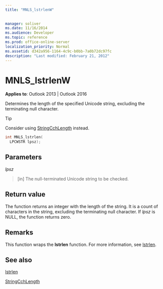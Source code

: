 ```yaml
---
title: "MNLS_lstrlenW"
 
 
manager: soliver
ms.date: 11/16/2014
ms.audience: Developer
ms.topic: reference
ms.prod: office-online-server
localization_priority: Normal
ms.assetid: d342a956-1164-4c9c-b0bb-7a0b72dc97fc
description: "Last modified: February 21, 2012"
---
```


# MNLS_lstrlenW

  
  
**Applies to**: Outlook 2013 | Outlook 2016 
  
Determines the length of the specified Unicode string, excluding the terminating null character.
  
> [!TIP]
> Consider using [StringCchLength](http://msdn.microsoft.com/en-us/library/ms647539%28VS.85%29.aspx) instead. 
  
```cpp
int MNLS_lstrlen(
  LPCWSTR lpsz);
```

## Parameters

 _lpsz_
  
> [in] The null-terminated Unicode string to be checked.
    
## Return value

The function returns an integer with the length of the string. It is a count of characters in the string, excluding the terminating null character. If  _lpsz_ is NULL, the function returns zero. 
  
## Remarks

This function wraps the **lstrlen** function. For more information, see [lstrlen](http://msdn.microsoft.com/en-us/library/ms647492%28VS.85%29.aspx).
  
## See also



[lstrlen](http://msdn.microsoft.com/en-us/library/ms647492%28VS.85%29.aspx)
  
[StringCchLength](http://msdn.microsoft.com/en-us/library/ms647539%28VS.85%29.aspx)

